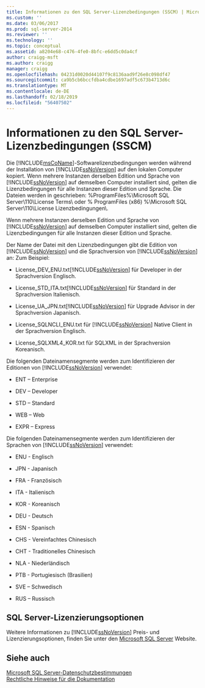 ```yaml
---
title: Informationen zu den SQL Server-Lizenzbedingungen (SSCM) | Microsoft-Dokumentation
ms.custom: ''
ms.date: 03/06/2017
ms.prod: sql-server-2014
ms.reviewer: ''
ms.technology: ''
ms.topic: conceptual
ms.assetid: a8204e68-c476-4fe0-8bfc-e6dd5c0da4cf
author: craigg-msft
ms.author: craigg
manager: craigg
ms.openlocfilehash: 04231d0020d44107f9c8136aad9f26e8c098df47
ms.sourcegitcommit: ca9b5cb6bccfdba4cdbe1697adf5c673b4713d6c
ms.translationtype: MT
ms.contentlocale: de-DE
ms.lasthandoff: 02/18/2019
ms.locfileid: "56407502"
---
```

# <a name="about-the-sql-server-license-terms-sscm"></a>Informationen zu den SQL Server-Lizenzbedingungen (SSCM)
  Die [!INCLUDE[msCoName](../../includes/msconame-md.md)]-Softwarelizenzbedingungen werden während der Installation von [!INCLUDE[ssNoVersion](../../includes/ssnoversion-md.md)] auf den lokalen Computer kopiert. Wenn mehrere Instanzen derselben Edition und Sprache von [!INCLUDE[ssNoVersion](../../includes/ssnoversion-md.md)] auf demselben Computer installiert sind, gelten die Lizenzbedingungen für alle Instanzen dieser Edition und Sprache. Die Dateien werden in geschrieben: %ProgramFiles%\Microsoft SQL Server\110\License Terms\ oder % ProgramFiles (x86) %\Microsoft SQL Server\110\License Lizenzbedingungen\\.  
  
 Wenn mehrere Instanzen derselben Edition und Sprache von [!INCLUDE[ssNoVersion](../../includes/ssnoversion-md.md)] auf demselben Computer installiert sind, gelten die Lizenzbedingungen für alle Instanzen dieser Edition und Sprache.  
  
 Der Name der Datei mit den Lizenzbedingungen gibt die Edition von [!INCLUDE[ssNoVersion](../../includes/ssnoversion-md.md)] und die Sprachversion von [!INCLUDE[ssNoVersion](../../includes/ssnoversion-md.md)] an: Zum Beispiel:  
  
-   License_DEV_ENU.txt[!INCLUDE[ssNoVersion](../../includes/ssnoversion-md.md)] für  Developer in der Sprachversion Englisch.  
  
-   License_STD_ITA.txt[!INCLUDE[ssNoVersion](../../includes/ssnoversion-md.md)] für  Standard in der Sprachversion Italienisch.  
  
-   License_UA_JPN.txt[!INCLUDE[ssNoVersion](../../includes/ssnoversion-md.md)] für  Upgrade Advisor in der Sprachversion Japanisch.  
  
-   License_SQLNCLI_ENU.txt für [!INCLUDE[ssNoVersion](../../includes/ssnoversion-md.md)] Native Client in der Sprachversion Englisch.  
  
-   License_SQLXML4_KOR.txt für SQLXML in der Sprachversion Koreanisch.  
  
 Die folgenden Dateinamensegmente werden zum Identifizieren der Editionen von [!INCLUDE[ssNoVersion](../../includes/ssnoversion-md.md)] verwendet:  
  
-   ENT – Enterprise  
  
-   DEV – Developer  
  
-   STD – Standard  
  
-   WEB – Web  
  
-   EXPR – Express  
  
 Die folgenden Dateinamensegmente werden zum Identifizieren der Sprachen von [!INCLUDE[ssNoVersion](../../includes/ssnoversion-md.md)] verwendet:  
  
-   ENU - Englisch  
  
-   JPN - Japanisch  
  
-   FRA - Französisch  
  
-   ITA - Italienisch  
  
-   KOR - Koreanisch  
  
-   DEU - Deutsch  
  
-   ESN - Spanisch  
  
-   CHS - Vereinfachtes Chinesisch  
  
-   CHT - Traditionelles Chinesisch  
  
-   NLA - Niederländisch  
  
-   PTB - Portugiesisch (Brasilien)  
  
-   SVE – Schwedisch  
  
-   RUS – Russisch  
  
## <a name="sql-server-licensing-options"></a>SQL Server-Lizenzierungsoptionen  
 Weitere Informationen zu [!INCLUDE[ssNoVersion](../../includes/ssnoversion-md.md)] Preis- und Lizenzierungsoptionen, finden Sie unter den [Microsoft SQL Server](https://go.microsoft.com/fwlink/?LinkId=190955) Website.  
  
## <a name="see-also"></a>Siehe auch  
 [Microsoft SQL Server-Datenschutzbestimmungen](../../../2014/getting-started/microsoft-sql-server-privacy-statement.md)   
 [Rechtliche Hinweise für die Dokumentation](../../../2014/getting-started/legal-notice-for-documentation.md)  
  
  
